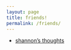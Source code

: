 ```yaml
---
layout: page
title: friends!
permalink: /friends/
---
```


- [shannon’s thoughts](https://archiveofshan.substack.com)
